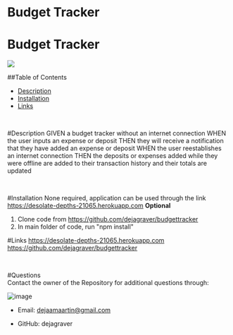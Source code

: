 # Budget Tracker 
<h1> Budget Tracker </h1>
  
  <img src = "https://img.shields.io/badge/license-MIT License-brightgreen"><br />

  ##Table of Contents
  * [Description](#Description)
  * [Installation](#Installation)
  * [Links](#Links)
  <br />

<a name="Description">#Description</a>
GIVEN a budget tracker without an internet connection
WHEN the user inputs an expense or deposit
THEN they will receive a notification that they have added an expense or deposit
WHEN the user reestablishes an internet connection
THEN the deposits or expenses added while they were offline are added to their transaction history and their totals are updated

 <br />

<a name="Installation">#Installation</a>
None required, application can be used through the link https://desolate-depths-21065.herokuapp.com
**Optional**
1. Clone code from https://github.com/dejagraver/budgettracker
2. In main folder of code, run "npm install" 
    <br />


 <a name="Links">#Links</a>
https://desolate-depths-21065.herokuapp.com
https://github.com/dejagraver/budgettracker

  <br />

  #Questions <br />
  Contact the owner of the Repository for additional questions through:
  
![image](https://user-images.githubusercontent.com/78667882/126180286-c34ff078-174f-4962-8bf8-5bfb0ad4d7db.png)

* Email: dejaamaartin@gmail.com

* GitHub: dejagraver

